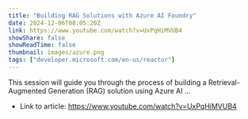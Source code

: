 ```yaml
---
title: "Building RAG Solutions with Azure AI Foundry"
date: 2024-12-06T08:05:20Z
link: https://www.youtube.com/watch?v=UxPqHiMVUB4
showShare: false
showReadTime: false
thumbnail: images/azure.png
tags: ["developer.microsoft.com/en-us/reactor"]
---
```

This session will guide you through the process of building a Retrieval-Augmented Generation (RAG) solution using Azure AI ...

- Link to article: https://www.youtube.com/watch?v=UxPqHiMVUB4